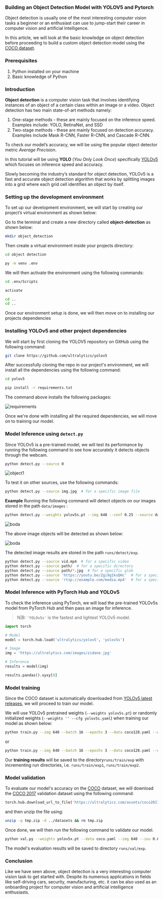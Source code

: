 ﻿
### Building an Object Detection Model with YOLOV5 and Pytorch

Object detection is usually one of the most interesting computer vision tasks a beginner or an enthusiast can use to jump-start their career in computer vision and artificial Intelligence.

In this article, we will look at the basic knowledge on object detection before proceeding to build a custom object detection model using the [COCO dataset](https://cocodataset.org/#home).

### Prerequisites

1.  Python installed on your machine
2.  Basic knowledge of Python

### Introduction

**Object detection** is a computer vision task that involves identifying instances of an object of a certain class within an image or a video. Object detection has two main state-of-art methods namely:

1.  One-stage methods - these are mainly focused on the inference speed. Examples include: YOLO, RetinaNet, and SSD
2.  Two-stage methods - these are mainly focused on detection accuracy. Examples include Mask R-CNN, Faster R-CNN, and Cascade R-CNN.

To check our model’s accuracy, we will be using the popular object detector metric _Average Precision_.

In this tutorial will be using  **YOLO** (_You Only Look Once_) specifically [YOLOv5](https://github.com/ultralytics/yolov5) which focuses on inference speed and accuracy.

Slowly becoming the industry’s standard for object detection, YOLOv5 is a fast and accurate object detection algorithm that works by splitting images into a grid where each grid cell identifies an object by itself.

### Setting up the development environment

To set up our development environment, we will start by creating our project’s virtual environment as shown below:

Go to the terminal and create a new directory called **object-detection** as shown below:

```bash
mkdir object_detection
```
Then create a virtual environment inside your projects directory:
```bash
cd object detection

py -m venv .env
```
We will then activate the environment using the following commands:
```bash
cd .env/Scripts

activate

cd ..
cd ..
```
Once our environment setup is done, we will then move on to installing our projects dependencies

### Installing YOLOv5 and other project dependencies

We will start by first cloning the YOLOV5 repository on GitHub using the following command:
```bash
git clone https://github.com/ultralytics/yolov5
```
After successfully cloning the repo in our project's environment, we will install all the dependencies using the following command:
```bash
cd yolov5

pip install -r requirements.txt
```
The command above installs the following packages:

![requirements](requirements.png)

Once we're done with installing all the required dependencies, we will move on to training our model.


### Model Inference using `detect.py`

Since YOLOv5 is a pre-trained model, we will test its performance by running the following command to see how accurately it detects objects through the webcam.

```bash
python detect.py --source 0
```
![object1](object1.png)

To test it on other sources, use the following commands:

```bash
python detect.py --source img.jpg  # for a specific image file
```
**Example**
Running the following command  will detect objects on our images stored in the path `data/images` :
```bash
python detect.py --weights yolov5s.pt --img 640 --conf 0.25 --source data/images
```
![boda](boda1.jpg)

The above image objects will be detected as shown below:

![boda](boda.jpg)

The detected image results are stored in the path `runs/detect/exp`.

```bash
python detect.py --source vid.mp4  # for a specific video
python detect.py --source path/  # for a specific directory
python detect.py --source path/*.jpg  # for a specific glob
python detect.py --source 'https://youtu.be/Zgi9g1ksQHc'  # for a specific YouTube video
python detect.py --source 'rtsp://example.com/media.mp4'  # for a specific RTSP, RTMP, or HTTP stream
```
### Model Inference with  PyTorch Hub and YOLOv5

To check the inference using PyTorch, we will load the pre-trained YOLOv5s model from PyTorch Hub and then pass an image for inference. 

>N|B: `'YOLOv5s'` is the fastest and lightest YOLOv5 model.

```python
import torch

# Model
model = torch.hub.load('ultralytics/yolov5', 'yolov5s')

# Image
img = 'https://ultralytics.com/images/zidane.jpg'

# Inference
results = model(img)

results.pandas().xyxy[0]
```
### Model training 

Since the COCO dataset is automatically downloaded from [YOLOv5 latest releases](https://github.com/ultralytics/yolov5/releases), we will proceed to train our model.

We will use YOLOv5 pretrained weights (`--weights yolov5s.pt`) or randomly initialized weights (`--weights '' --cfg yolov5s.yaml`)  when training our model as shown below:
```bash
python train.py --img 640 --batch 16 --epochs 3 --data coco128.yaml --weights yolov5s.pt --cache
```
or
```bash
python train.py --img 640 --batch 16 --epochs 3 --data coco128.yaml --weights '' --cfg yolov5s.yaml --cache
```
Our **training results** will be saved to the directory`runs/train/exp` with incrementing run directories, i.e. `runs/train/exp1`, `runs/train/exp2`.

### Model validation

To evaluate our model's accuracy on the [COCO](https://cocodataset.org/#home) dataset, we will download the [COCO 2017](https://github.com/ultralytics/yolov5/blob/74b34872fdf41941cddcf243951cdb090fbac17b/data/coco.yaml#L14) validation dataset using the following command:

```bash
torch.hub.download_url_to_file('https://ultralytics.com/assets/coco2017val.zip', 'tmp.zip')
```
and then unzip the file using:
```bash
unzip -q tmp.zip -d ../datasets && rm tmp.zip
```

Once done, we will then run the following  command to validate our model.
```bash
python val.py --weights yolov5x.pt --data coco.yaml --img 640 --iou 0.65 --half
```

The model's evaluation results will be saved to directory `runs/val/exp`.


### Conclusion

Like we have seen above, object detection is a very interesting computer vision task to get started with. Despite its numerous applications in fields like self-driving cars, security, manufacturing, etc. it can be also used as an onboarding project for computer vision and artificial intelligence enthusiasts. 
